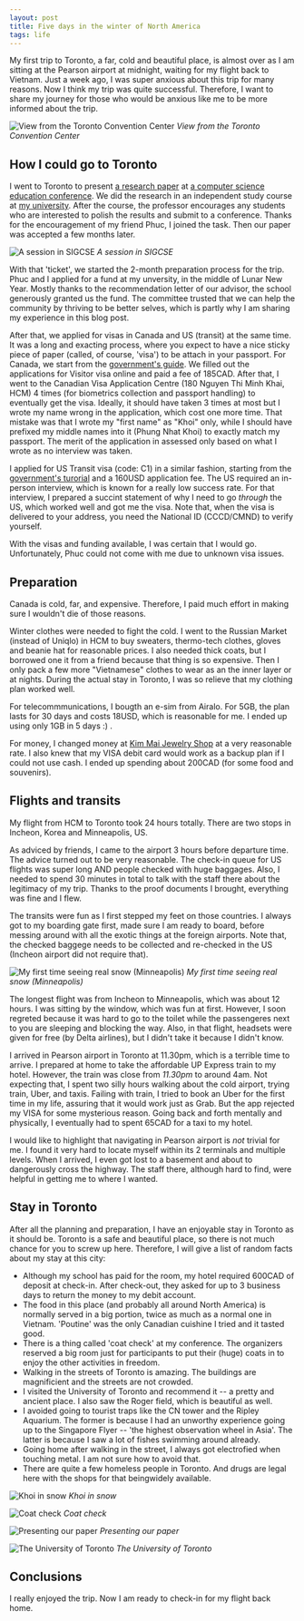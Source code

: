 ```yaml
---
layout: post
title: Five days in the winter of North America
tags: life
---
```


My first trip to Toronto, a far, cold and beautiful place, is almost over as I am sitting at the Pearson airport at midnight, waiting for my flight back to Vietnam. Just a week ago, I was super anxious about this trip for many reasons. Now I think my trip was quite successful. Therefore, I want to share my journey for those who would be anxious like me to be more informed about the trip.

![View from the Toronto Convention Center](/assets/toronto.jpg)
*View from the Toronto Convention Center*

## How I could go to Toronto

I went to Toronto to present [a research paper]() at [a computer science education conference](). We did the research in an independent study course at [my university](). After the course, the professor encourages any students who are interested to polish the results and submit to a conference. Thanks for the encouragement of my friend Phuc, I joined the task. Then our paper was accepted a few months later.

![A session in SIGCSE](/assets/conference.jpg)
*A session in SIGCSE*

With that 'ticket', we started the 2-month preparation process for the trip. Phuc and I applied for a fund at my unversity, in the middle of Lunar New Year. Mostly thanks to the recommendation letter of our advisor, the school generously granted us the fund. The committee trusted that we can help the community by thriving to be better selves, which is partly why I am sharing my experience in this blog post. 

After that, we applied for visas in Canada and US (transit) at the same time. It was a long and exacting process, where you expect to have a nice sticky piece of paper (called, of course, 'visa') to be attach in your passport. For Canada, we start from the [government's guide](https://www.canada.ca/en/immigration-refugees-citizenship/services/visit-canada/apply-visitor-visa.html). We filled out the applications for Visitor visa online and paid a fee of 185CAD. After that, I went to the Canadian Visa Application Centre (180 Nguyen Thi Minh Khai, HCM) 4 times (for biometrics collection and passport handling) to eventually get the visa. Ideally, it should have taken 3 times at most but I wrote my name wrong in the application, which cost one more time. That mistake was that I wrote my "first name" as "Khoi" only, while I should have prefixed my middle names into it (Phung Nhat Khoi) to exactly match my passport. The merit of the application in assessed only based on what I wrote as no interview was taken.

I applied for US Transit visa (code: C1) in a similar fashion, starting from the [government's turorial](https://travel.state.gov/content/travel/en/us-visas/other-visa-categories/transit.html) and a 160USD application fee. The US required an in-person interview, which is known for a really low success rate. For that interview, I prepared a succint statement of why I need to go *through* the US, which worked well and got me the visa. Note that, when the visa is delivered to your address, you need the National ID (CCCD/CMND) to verify yourself.

With the visas and funding available, I was certain that I would go. Unfortunately, Phuc could not come with me due to unknown visa issues.

## Preparation
Canada is cold, far, and expensive. Therefore, I paid much effort in making sure I wouldn't die of those reasons.

Winter clothes were needed to fight the cold. I went to the Russian Market (instead of Uniqlo) in HCM to buy sweaters, thermo-tech clothes, gloves and beanie hat for reasonable prices. I also needed thick coats, but I borrowed one it from a friend because that thing is so expensive. Then I only pack a few more "Vietnamese" clothes to wear as an the inner layer or at nights. During the actual stay in Toronto, I was so relieve that my clothing plan worked well.

For telecommmunications, I bougth an e-sim from Airalo. For 5GB, the plan lasts for 30 days and costs 18USD, which is reasonable for me. I ended up using only 1GB in 5 days :) .

For money, I changed money at [Kim Mai Jewelry Shop](https://goo.gl/maps/f8Hw3QJggbffaMmd8) at a very reasonable rate. I also knew that my VISA debit card would work as a backup plan if I could not use cash. I ended up spending about 200CAD (for some food and souvenirs).

## Flights and transits
My flight from HCM to Toronto took 24 hours totally. There are two stops in Incheon, Korea and Minneapolis, US.

As adviced by friends, I came to the airport 3 hours before departure time. The advice turned out to be very reasonable. The check-in queue for US flights was super long AND people checked with huge baggages. Also, I needed to spend 30 minutes in total to talk with the staff there about the legitimacy of my trip. Thanks to the proof documents I brought, everything was fine and I flew.

The transits were fun as I first stepped my feet on those countries. I always got to my boarding gate first, made sure I am ready to board, before messing around with all the exotic things at the foreign airports. Note that, the checked baggege needs to be collected and re-checked in the US (Incheon airport did not require that).

![My first time seeing real snow (Minneapolis)](/assets/mineapolis.jpg)
*My first time seeing real snow (Minneapolis)*

The longest flight was from Incheon to Minneapolis, which was about 12 hours. I was sitting by the window, which was fun at first. However, I soon regreted because it was hard to go to the toilet while the passengeres next to you are sleeping and blocking the way. Also, in that flight, headsets were given for free (by Delta airlines), but I didn't take it because I didn't know.

I arrived in Pearson airport in Toronto at 11.30pm, which is a terrible time to arrive. I prepared at home to take the affordable UP Express train to my hotel. However, the train was close from *11.30pm* to around 4am. Not expecting that, I spent two silly hours walking about the cold airport, trying train, Uber, and taxis. Failing with train, I tried to book an Uber for the first time in my life, assuring that it would work just as Grab. But the app rejected my VISA for some mysterious reason. Going back and forth mentally and physically, I eventually had to spent 65CAD for a taxi to my hotel. 

I would like to highlight that navigating in Pearson airport is *not* trivial for me. I found it very hard to locate myself within its 2 terminals and multiple levels. When I arrived, I even got lost to a basement and about to dangerously cross the highway. The staff there, although hard to find, were helpful in getting me to where I wanted.

## Stay in Toronto
After all the planning and preparation, I have an enjoyable stay in Toronto as it should be. Toronto is a safe and beautiful place, so there is not much chance for you to screw up here. Therefore, I will give a list of random facts about my stay at this city:
- Although my school has paid for the room, my hotel required 600CAD of deposit at check-in. After check-out, they asked for up to 3 business days to return the money to my debit account.
- The food in this place (and probably all around North America) is normally served in a big portion, twice as much as a normal one in Vietnam. 'Poutine' was the only Canadian cuishine I tried and it tasted good.
- There is a thing called 'coat check' at my conference. The organizers reserved a big room just for participants to put their (huge) coats in to enjoy the other activities in freedom.
- Walking in the streets of Toronto is amazing. The buildings are magnificient and the streets are not crowded.
- I visited the University of Toronto and recommend it -- a pretty and ancient place. I also saw the Roger field, which is beautiful as well.
- I avoided going to tourist traps like the CN tower and the Ripley Aquarium. The former is because I had an unworthy experience going up to the Singapore Flyer -- 'the highest observation wheel in Asia'. The latter is because I saw a lot of fishes swimming around already.
- Going home after walking in the street, I always got electrofied when touching metal. I am not sure how to avoid that.
- There are quite a few homeless people in Toronto. And drugs are legal here with the shops for that beingwidely available.

![Khoi in snow](/assets/me-in-snow.jpg)
*Khoi in snow*

![Coat check](/assets/coat-check.jpg)
*Coat check*

![Presenting our paper](/assets/kaldi-team.jpg)
*Presenting our paper*

![The University of Toronto](/assets/UofT.jpg)
*The University of Toronto*



## Conclusions
I really enjoyed the trip. Now I am ready to check-in for my flight back home.